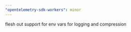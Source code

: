 ```yaml
---
"opentelemetry-sdk-workers": minor
---
```


flesh out support for env vars for logging and compression
